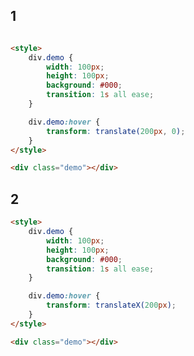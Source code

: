 <style>
.markdown-section iframe[data-id="0"],
.markdown-section iframe[data-id="1"],
.markdown-section iframe[data-id="2"] {
    height: 150px;
}
</style>

## 1

[](../../_iframe/前端实验室/transform-translate-0.html ':include data-id=0')

<!-- run -->
```html

<style>
	div.demo {
		width: 100px;
		height: 100px;
		background: #000;
		transition: 1s all ease;
	}

	div.demo:hover {
		transform: translate(200px, 0);
	}
</style>

<div class="demo"></div>
```

## 2

[](../../_iframe/前端实验室/transform-translate-1.html ':include data-id=1')

<!-- run -->
```html
<style>
	div.demo {
		width: 100px;
		height: 100px;
		background: #000;
		transition: 1s all ease;
	}

	div.demo:hover {
		transform: translateX(200px);
	}
</style>

<div class="demo"></div>
```
